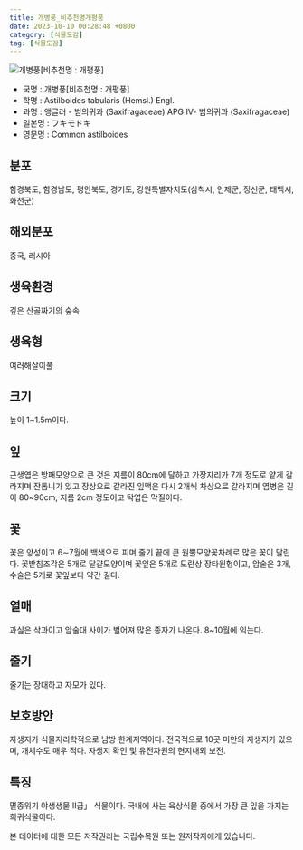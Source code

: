 ```yaml
---
title: 개병풍_비추천명개평풍
date: 2023-10-10 00:28:48 +0800
category: [식물도감]
tag: [식물도감]
---
```




![개병풍[비추천명 : 개평풍]](/fileUpload/plants/basic/Saxifragaceae/Astilboides/6853/6853_1_th2.JPG)
- 국명 : 개병풍[비추천명 : 개평풍]
- 학명 : Astilboides tabularis (Hemsl.) Engl.
- 과명 : 앵글러 - 범의귀과 (Saxifragaceae) APG Ⅳ- 범의귀과 (Saxifragaceae)
- 일본명 : フキモドキ
- 영문명 : Common astilboides


## 분포
함경북도, 함경남도, 평안북도, 경기도, 강원특별자치도(삼척시, 인제군, 정선군, 태백시, 화천군)
## 해외분포
중국, 러시아
## 생육환경
깊은 산골짜기의 숲속
## 생육형
여러해살이풀
## 크기
높이 1~1.5m이다.
## 잎
근생엽은 방패모양으로 큰 것은 지름이 80cm에 달하고 가장자리가 7개 정도로 얕게 갈라지며 잔톱니가 있고 장상으로 갈라진 잎맥은 다시 2개씩 차상으로 갈라지며 엽병은 길이 80~90cm, 지름 2cm 정도이고 탁엽은 막질이다.
## 꽃
꽃은 양성이고 6∼7월에 백색으로 피며 줄기 끝에 큰 원뿔모양꽃차례로 많은 꽃이 달린다. 꽃받침조각은 5개로 달걀모양이며 꽃잎은 5개로 도란상 장타원형이고, 암술은 3개, 수술은 5개로 꽃잎보다 약간 길다.
## 열매
과실은 삭과이고 암술대 사이가 벌어져 많은 종자가 나온다. 8~10월에 익는다. 
## 줄기
줄기는 장대하고 자모가 있다.
## 보호방안
자생지가 식물지리학적으로 남방 한계지역이다. 전국적으로 10곳 미만의 자생지가 있으며, 개체수도 매우 적다. 자생지 확인 및 유전자원의 현지내외 보전.
## 특징
멸종위기 야생생물 Ⅱ급」 식물이다. 국내에 사는 육상식물 중에서 가장 큰 잎을 가지는 희귀식물이다. 






본 데이터에 대한 모든 저작권리는 국립수목원 또는 원저작자에게 있습니다.
